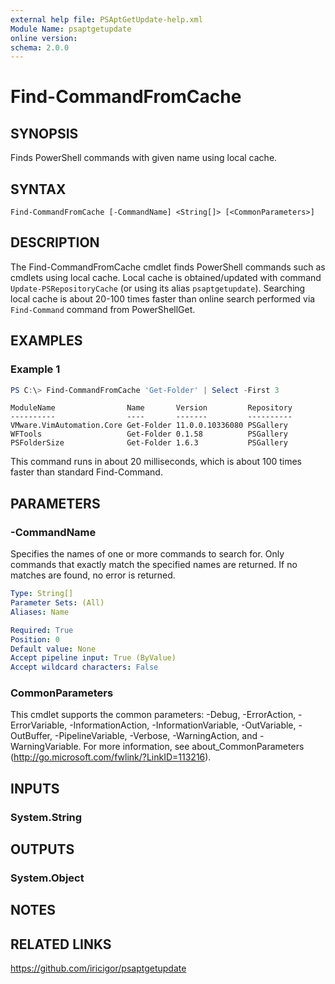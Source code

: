 ```yaml
---
external help file: PSAptGetUpdate-help.xml
Module Name: psaptgetupdate
online version:
schema: 2.0.0
---
```


# Find-CommandFromCache

## SYNOPSIS
Finds PowerShell commands with given name using local cache.

## SYNTAX

```
Find-CommandFromCache [-CommandName] <String[]> [<CommonParameters>]
```

## DESCRIPTION

The Find-CommandFromCache cmdlet finds PowerShell commands such as cmdlets using local cache.
Local cache is obtained/updated with command `Update-PSRepositoryCache` (or using its alias `psaptgetupdate`).
Searching local cache is about 20-100 times faster than online search performed via `Find-Command` command from PowerShellGet.

## EXAMPLES

### Example 1

```powershell
PS C:\> Find-CommandFromCache 'Get-Folder' | Select -First 3
```

```text
ModuleName                Name       Version         Repository
----------                ----       -------         ----------
VMware.VimAutomation.Core Get-Folder 11.0.0.10336080 PSGallery
WFTools                   Get-Folder 0.1.58          PSGallery
PSFolderSize              Get-Folder 1.6.3           PSGallery
```

This command runs in about 20 milliseconds, which is about 100 times faster than standard Find-Command.

## PARAMETERS

### -CommandName

Specifies the names of one or more commands to search for.
Only commands that exactly match the specified names are returned.
If no matches are found, no error is returned.

```yaml
Type: String[]
Parameter Sets: (All)
Aliases: Name

Required: True
Position: 0
Default value: None
Accept pipeline input: True (ByValue)
Accept wildcard characters: False
```

### CommonParameters
This cmdlet supports the common parameters: -Debug, -ErrorAction, -ErrorVariable, -InformationAction, -InformationVariable, -OutVariable, -OutBuffer, -PipelineVariable, -Verbose, -WarningAction, and -WarningVariable. For more information, see about_CommonParameters (http://go.microsoft.com/fwlink/?LinkID=113216).

## INPUTS

### System.String

## OUTPUTS

### System.Object

## NOTES

## RELATED LINKS

https://github.com/iricigor/psaptgetupdate